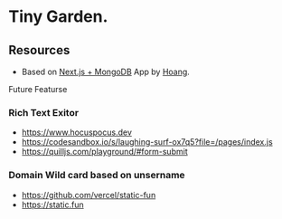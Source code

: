 # Tiny Garden.

## Resources

- Based on [Next.js + MongoDB](https://github.com/hoangvvo/nextjs-mongodb-app) App by [Hoang](https://github.com/hoangvvo).



Future Featurse


### Rich Text Exitor
- https://www.hocuspocus.dev
- https://codesandbox.io/s/laughing-surf-ox7q5?file=/pages/index.js
- https://quilljs.com/playground/#form-submit


### Domain Wild card based on unsername 
- https://github.com/vercel/static-fun
- https://static.fun

